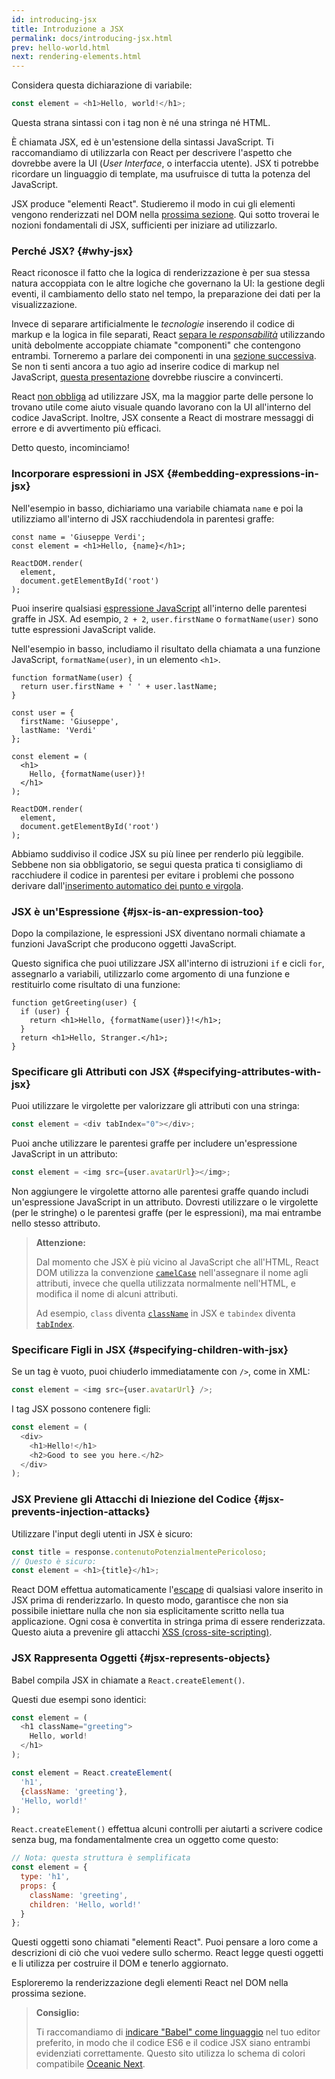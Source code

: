 ```yaml
---
id: introducing-jsx
title: Introduzione a JSX
permalink: docs/introducing-jsx.html
prev: hello-world.html
next: rendering-elements.html
---
```


Considera questa dichiarazione di variabile:

```js
const element = <h1>Hello, world!</h1>;
```

Questa strana sintassi con i tag non è né una stringa né HTML.

È chiamata JSX, ed è un'estensione della sintassi JavaScript. Ti raccomandiamo di utilizzarla con React per descrivere l'aspetto che dovrebbe avere la UI (*User Interface*, o interfaccia utente). JSX ti potrebbe ricordare un linguaggio di template, ma usufruisce di tutta la potenza del JavaScript.

JSX produce "elementi React". Studieremo il modo in cui gli elementi vengono renderizzati nel DOM nella [prossima sezione](/docs/rendering-elements.html). Qui sotto troverai le nozioni fondamentali di JSX, sufficienti per iniziare ad utilizzarlo.

### Perché JSX? {#why-jsx}

React riconosce il fatto che la logica di renderizzazione è per sua stessa natura accoppiata con le altre logiche che governano la UI: la gestione degli eventi, il cambiamento dello stato nel tempo, la preparazione dei dati per la visualizzazione.

Invece di separare artificialmente le *tecnologie* inserendo il codice di markup e la logica in file separati, React [separa le *responsabilità*](https://it.wikipedia.org/wiki/Principio_di_singola_responsabilit%C3%A0) utilizzando unità debolmente accoppiate chiamate "componenti" che contengono entrambi. Torneremo a parlare dei componenti in una [sezione successiva](/docs/components-and-props.html). Se non ti senti ancora a tuo agio ad inserire codice di markup nel JavaScript, [questa presentazione](https://www.youtube.com/watch?v=x7cQ3mrcKaY) dovrebbe riuscire a convincerti.

React [non obbliga](/docs/react-without-jsx.html) ad utilizzare JSX, ma la maggior parte delle persone lo trovano utile come aiuto visuale quando lavorano con la UI all'interno del codice JavaScript. Inoltre, JSX consente a React di mostrare messaggi di errore e di avvertimento più efficaci.

Detto questo, incominciamo!

### Incorporare espressioni in JSX {#embedding-expressions-in-jsx}

Nell'esempio in basso, dichiariamo una variabile chiamata `name` e poi la utilizziamo all'interno di JSX racchiudendola in parentesi graffe:

```js{1,2}
const name = 'Giuseppe Verdi';
const element = <h1>Hello, {name}</h1>;

ReactDOM.render(
  element,
  document.getElementById('root')
);
```

Puoi inserire qualsiasi [espressione JavaScript](https://developer.mozilla.org/en-US/docs/Web/JavaScript/Guide/Expressions_and_Operators#Expressions) all'interno delle parentesi graffe in JSX. Ad esempio, `2 + 2`, `user.firstName` o `formatName(user)` sono tutte espressioni JavaScript valide.

Nell'esempio in basso, includiamo il risultato della chiamata a una funzione JavaScript, `formatName(user)`, in un elemento `<h1>`.

```js{12}
function formatName(user) {
  return user.firstName + ' ' + user.lastName;
}

const user = {
  firstName: 'Giuseppe',
  lastName: 'Verdi'
};

const element = (
  <h1>
    Hello, {formatName(user)}!
  </h1>
);

ReactDOM.render(
  element,
  document.getElementById('root')
);
```

[](codepen://introducing-jsx)

Abbiamo suddiviso il codice JSX su più linee per renderlo più leggibile. Sebbene non sia obbligatorio, se segui questa pratica ti consigliamo di racchiudere il codice in parentesi per evitare i problemi che possono derivare dall'[inserimento automatico dei punto e virgola](http://stackoverflow.com/q/2846283).

### JSX è un'Espressione {#jsx-is-an-expression-too}

Dopo la compilazione, le espressioni JSX diventano normali chiamate a funzioni JavaScript che producono oggetti JavaScript.

Questo significa che puoi utilizzare JSX all'interno di istruzioni `if` e cicli `for`, assegnarlo a variabili, utilizzarlo come argomento di una funzione e restituirlo come risultato di una funzione:

```js{3,5}
function getGreeting(user) {
  if (user) {
    return <h1>Hello, {formatName(user)}!</h1>;
  }
  return <h1>Hello, Stranger.</h1>;
}
```

### Specificare gli Attributi con JSX {#specifying-attributes-with-jsx}

Puoi utilizzare le virgolette per valorizzare gli attributi con una stringa:

```js
const element = <div tabIndex="0"></div>;
```

Puoi anche utilizzare le parentesi graffe per includere un'espressione JavaScript in un attributo:

```js
const element = <img src={user.avatarUrl}></img>;
```

Non aggiungere le virgolette attorno alle parentesi graffe quando includi un'espressione JavaScript in un attributo. Dovresti utilizzare o le virgolette (per le stringhe) o le parentesi graffe (per le espressioni), ma mai entrambe nello stesso attributo.

>**Attenzione:**
>
>Dal momento che JSX è più vicino al JavaScript che all'HTML, React DOM utilizza la convenzione [`camelCase`](https://it.wikipedia.org/wiki/Notazione_a_cammello) nell'assegnare il nome agli attributi, invece che quella utilizzata normalmente nell'HTML, e modifica il nome di alcuni attributi.
>
>Ad esempio, `class` diventa [`className`](https://developer.mozilla.org/it/docs/Web/API/Element/className) in JSX e `tabindex` diventa [`tabIndex`](https://developer.mozilla.org/en-US/docs/Web/API/HTMLElement/tabIndex).

### Specificare Figli in JSX {#specifying-children-with-jsx}

Se un tag è vuoto, puoi chiuderlo immediatamente con `/>`, come in XML:

```js
const element = <img src={user.avatarUrl} />;
```

I tag JSX possono contenere figli:

```js
const element = (
  <div>
    <h1>Hello!</h1>
    <h2>Good to see you here.</h2>
  </div>
);
```

### JSX Previene gli Attacchi di Iniezione del Codice {#jsx-prevents-injection-attacks}

Utilizzare l'input degli utenti in JSX è sicuro:

```js
const title = response.contenutoPotenzialmentePericoloso;
// Questo è sicuro:
const element = <h1>{title}</h1>;
```

React DOM effettua automaticamente l'[escape](http://stackoverflow.com/questions/7381974/which-characters-need-to-be-escaped-on-html) di qualsiasi valore inserito in JSX prima di renderizzarlo. In questo modo, garantisce che non sia possibile iniettare nulla che non sia esplicitamente scritto nella tua applicazione. Ogni cosa è convertita in stringa prima di essere renderizzata. Questo aiuta a prevenire gli attacchi [XSS (cross-site-scripting)](https://it.wikipedia.org/wiki/Cross-site_scripting).

### JSX Rappresenta Oggetti {#jsx-represents-objects}

Babel compila JSX in chiamate a `React.createElement()`.

Questi due esempi sono identici:

```js
const element = (
  <h1 className="greeting">
    Hello, world!
  </h1>
);
```

```js
const element = React.createElement(
  'h1',
  {className: 'greeting'},
  'Hello, world!'
);
```

`React.createElement()` effettua alcuni controlli per aiutarti a scrivere codice senza bug, ma fondamentalmente crea un oggetto come questo:

```js
// Nota: questa struttura è semplificata
const element = {
  type: 'h1',
  props: {
    className: 'greeting',
    children: 'Hello, world!'
  }
};
```

Questi oggetti sono chiamati "elementi React". Puoi pensare a loro come a descrizioni di ciò che vuoi vedere sullo schermo. React legge questi oggetti e li utilizza per costruire il DOM e tenerlo aggiornato.

Esploreremo la renderizzazione degli elementi React nel DOM nella prossima sezione.

>**Consiglio:**
>
>Ti raccomandiamo di [indicare "Babel" come linguaggio](http://babeljs.io/docs/editors) nel tuo editor preferito, in modo che il codice ES6 e il codice JSX siano entrambi evidenziati correttamente. Questo sito utilizza lo schema di colori compatibile [Oceanic Next](https://labs.voronianski.com/oceanic-next-color-scheme/).
